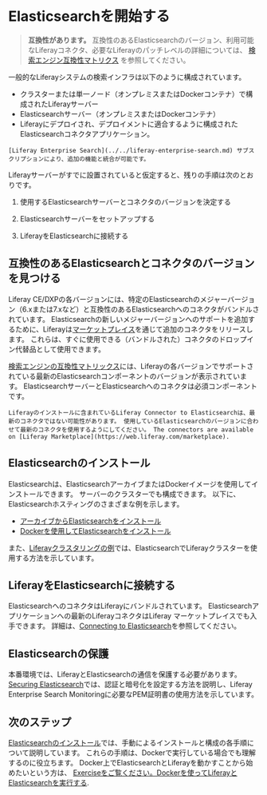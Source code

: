 # Elasticsearchを開始する

> **互換性があります。** 互換性のあるElasticsearchのバージョン、利用可能なLiferayコネクタ、必要なLiferayのパッチレベルの詳細については、 [検索エンジン互換性マトリクス](https://help.liferay.com/hc/en-us/articles/360016511651) を参照してください。

一般的なLiferayシステムの検索インフラは以下のように構成されています。

* クラスターまたは単一ノード（オンプレミスまたはDockerコンテナ）で構成されたLiferayサーバー
* Elasticsearchサーバー（オンプレミスまたはDockerコンテナ）
* Liferayにデプロイされ、デプロイメントに適合するように構成されたElasticsearchコネクタアプリケーション。

```{tip}
[Liferay Enterprise Search](../../liferay-enterprise-search.md) サブスクリプションにより、追加の機能と統合が可能です。
```

Liferayサーバーがすでに設置されていると仮定すると、残りの手順は次のとおりです。

1. 使用するElasticsearchサーバーとコネクタのバージョンを決定する

1. Elasticsearchサーバーをセットアップする

1. LiferayをElasticsearchに接続する

## 互換性のあるElasticsearchとコネクタのバージョンを見つける

Liferay CE/DXPの各バージョンには、特定のElasticsearchのメジャーバージョン（6.xまたは7.xなど）と互換性のあるElasticsearchへのコネクタがバンドルされています。 Elasticsearchの新しいメジャーバージョンへのサポートを追加するために、Liferayは[マーケットプレイス](https://web.liferay.com/marketplace)を通じて追加のコネクタをリリースします。 これらは、すぐに使用できる（バンドルされた）コネクタのドロップイン代替品として使用できます。

[検索エンジンの互換性マトリックス](https://help.liferay.com/hc/en-us/articles/360016511651)には、Liferayの各バージョンでサポートされている最新のElasticsearchコンポーネントのバージョンが表示されています。 ElasticsearchサーバーとElasticsearchへのコネクタは必須コンポーネントです。

```{warning}
Liferayのインストールに含まれているLiferay Connector to Elasticsearchは、最新のコネクタではない可能性があります。 使用しているElasticsearchのバージョンに合わせて最新のコネクタを使用するようにしてください。 The connectors are available on [Liferay Marketplace](https://web.liferay.com/marketplace).
```

## Elasticsearchのインストール

Elasticsearchは、ElasticsearchアーカイブまたはDockerイメージを使用してインストールできます。 サーバーのクラスターでも構成できます。 以下に、Elasticsearchホスティングのさまざまな例を示します。

* [アーカイブからElasticsearchをインストール](./installing-elasticsearch.md)
* [Dockerを使用してElasticsearchをインストール](./exercise-run-liferay-and-elasticsearch-using-docker.md)

また、[Liferayクラスタリングの例](../../../installation-and-upgrades/setting-up-liferay/clustering-for-high-availability/example-creating-a-simple-dxp-cluster.md)では、ElasticsearchでLiferayクラスターを使用する方法を示しています。

## LiferayをElasticsearchに接続する

ElasticsearchへのコネクタはLiferayにバンドルされています。 Elasticsearchアプリケーションへの最新のLiferayコネクタはLiferay マーケットプレイスでも入手できます。 詳細は、[Connecting to Elasticsearch](./connecting-to-elasticsearch.md)を参照してください。

## Elasticsearchの保護

本番環境では、LiferayとElasticsearchの通信を保護する必要があります。 [Securing Elasticsearch](./securing-elasticsearch.md)では、認証と暗号化を設定する方法を説明し、Liferay Enterprise Search Monitoringに必要なPEM証明書の使用方法を示しています。

## 次のステップ

[Elasticsearchのインストール](./installing-elasticsearch.md)では、手動によるインストールと構成の各手順について説明しています。 これらの手順は、Dockerで実行している場合でも理解するのに役立ちます。 Docker上でElasticsearchとLiferayを動かすことから始めたいという方は、 [Exerciseをご覧ください。Dockerを使ってLiferayとElasticsearchを実行する](./exercise-run-liferay-and-elasticsearch-using-docker.md).

